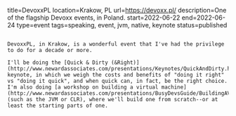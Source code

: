 title=DevoxxPL
location=Krakow, PL
url=https://devoxx.pl/
description=One of the flagship Devoxx events, in Poland.
start=2022-06-22
end=2022-06-24
type=event
tags=speaking, event, jvm, native, keynote
status=published
~~~~~~

DevoxxPL, in Krakow, is a wonderful event that I've had the privilege to do for a decade or more.

I'll be doing the [Quick & Dirty (&Right)](http://www.newardassociates.com/presentations/Keynotes/QuickAndDirty.html) keynote, in which we weigh the costs and benefits of "doing it right" vs "doing it quick", and when quick can, in fact, be the right choice. I'm also doing [a workshop on building a virtual machine](http://www.newardassociates.com/presentations/BusyDevsGuide/BuildingAVirtualMachine.html) (such as the JVM or CLR), where we'll build one from scratch--or at least the starting parts of one.

